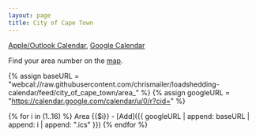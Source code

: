 ```yaml
---
layout: page
title: City of Cape Town
---
```


[Apple/Outlook Calendar](cpt), <ins>Google Calendar</ins>


Find your area number on the [map](https://www.capetown.gov.za/Loadshedding1/loadshedding/maps/Load_Shedding_All_Areas_Schedule_and_Map.pdf).

{% assign baseURL = "webcal://raw.githubusercontent.com/chrismailer/loadshedding-calendar/feed/city_of_cape_town/area_" %}
{% assign googleURL = "https://calendar.google.com/calendar/u/0/r?cid=" %}

{% for i in (1..16) %}
Area {{$i}} - [Add]({{ googleURL | append: baseURL | append: i | append: ".ics" }})
{% endfor %}
